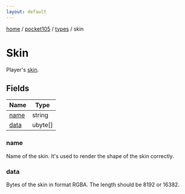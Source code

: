 ```yaml
---
layout: default
---
```


[home](/)  /  [pocket105](/protocol/pocket105)  /  [types](/protocol/pocket105/types)  /  skin

# Skin

Player's [skin](http://minecraft.gamepedia.com/Skin).

## Fields

Name | Type
---|---
[name](#name) | string
[data](#data) | ubyte[]

### name

Name of the skin. It's used to render the shape of the skin correctly.

### data

Bytes of the skin in format RGBA. The length should be 8192 or 16382.

